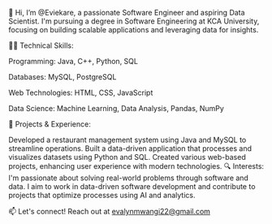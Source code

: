 👋 Hi, I’m @Eviekare, a passionate Software Engineer and aspiring Data Scientist. I'm pursuing a degree in Software Engineering at KCA University, focusing on building scalable applications and leveraging data for insights.

👨‍💻 Technical Skills:

Programming: Java, C++, Python, SQL

Databases: MySQL, PostgreSQL

Web Technologies: HTML, CSS, JavaScript

Data Science: Machine Learning, Data Analysis, Pandas, NumPy

🚀 Projects & Experience:

Developed a restaurant management system using Java and MySQL to streamline operations.
Built a data-driven application that processes and visualizes datasets using Python and SQL.
Created various web-based projects, enhancing user experience with modern technologies.
🔍 Interests:
I'm passionate about solving real-world problems through software and data. I aim to work in data-driven software development and contribute to projects that optimize processes using AI and analytics.

📫 Let's connect! Reach out at evalynmwangi22@gmail.com

<!---
Eviekare/Eviekare is a ✨ special ✨ repository because its `README.md` (this file) appears on your GitHub profile.
You can click the Preview link to take a look at your changes.
--->
